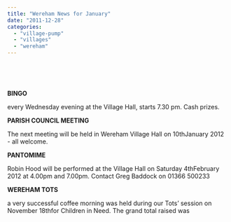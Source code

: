 ```yaml
---
title: "Wereham News for January"
date: "2011-12-28"
categories: 
  - "village-pump"
  - "villages"
  - "wereham"
---
```


 

 

**BINGO**

every Wednesday evening at the Village Hall, starts 7.30 pm. Cash prizes.

**PARISH COUNCIL MEETING**

The next meeting will be held in Wereham Village Hall on 10thJanuary 2012 - all welcome.

**PANTOMIME**

Robin Hood will be performed at the Village Hall on Saturday 4thFebruary 2012 at 4.00pm and 7.00pm. Contact Greg Baddock on 01366 500233

**WEREHAM TOTS**

a very successful coffee morning was held during our Tots’ session on November 18thfor Children in Need. The grand total raised was
